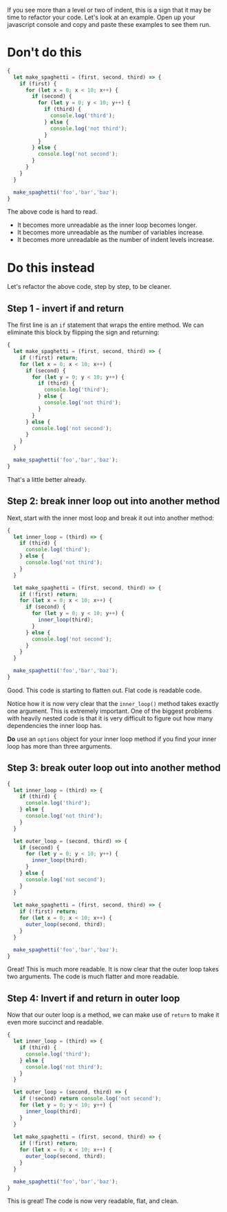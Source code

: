 If you see more than a level or two of indent, this is a sign that it may be time to refactor your code. Let's
look at an example. Open up your javascript console and copy and paste these examples to see them run.

# Don't do this
```js
{
  let make_spaghetti = (first, second, third) => {
    if (first) {
      for (let x = 0; x < 10; x++) {
        if (second) {
          for (let y = 0; y < 10; y++) {
            if (third) {
              console.log('third');
            } else {
              console.log('not third');
            }
          }
        } else {
          console.log('not second');
        }
      }
    }
  }

  make_spaghetti('foo','bar','baz');
}
```

The above code is hard to read.
- It becomes more unreadable as the inner loop becomes longer.
- It becomes more unreadable as the number of variables increase.
- It becomes more unreadable as the number of indent levels increase.

# Do this instead

Let's refactor the above code, step by step, to be cleaner.

## Step 1 - invert if and return
The first line is an `if` statement that wraps the entire method.
We can eliminate this block by flipping the sign and returning:

```js
{
  let make_spaghetti = (first, second, third) => {
    if (!first) return;
    for (let x = 0; x < 10; x++) {
      if (second) {
        for (let y = 0; y < 10; y++) {
          if (third) {
            console.log('third');
          } else {
            console.log('not third');
          }
        }
      } else {
        console.log('not second');
      }
    }
  }

  make_spaghetti('foo','bar','baz');
}
```

That's a little better already.

## Step 2: break inner loop out into another method

Next, start with the inner most loop and break it out into another method:

```js
{
  let inner_loop = (third) => {
    if (third) {
      console.log('third');
    } else {
      console.log('not third');
    }
  }

  let make_spaghetti = (first, second, third) => {
    if (!first) return;
    for (let x = 0; x < 10; x++) {
      if (second) {
        for (let y = 0; y < 10; y++) {
          inner_loop(third);
        }
      } else {
        console.log('not second');
      }
    }
  }

  make_spaghetti('foo','bar','baz');
}
```

Good. This code is starting to flatten out. Flat code is readable code.

Notice how it is now very clear that the `inner_loop()` method takes exactly one argument. This is extremely important. One of the biggest problems with heavily nested code is that it is very difficult to figure out how many dependencies the inner loop has.

**Do** use an `options` object for your inner loop method if you find your inner loop has more than three arguments.

## Step 3: break outer loop out into another method

```js
{
  let inner_loop = (third) => {
    if (third) {
      console.log('third');
    } else {
      console.log('not third');
    }
  }

  let outer_loop = (second, third) => {
    if (second) {
      for (let y = 0; y < 10; y++) {
        inner_loop(third);
      }
    } else {
      console.log('not second');
    }
  }
  
  let make_spaghetti = (first, second, third) => {
    if (!first) return;
    for (let x = 0; x < 10; x++) {
      outer_loop(second, third);
    }
  }

  make_spaghetti('foo','bar','baz');
}
```

Great! This is much more readable. It is now clear that the outer loop takes two arguments. The code is much flatter and more readable.

## Step 4: Invert if and return in outer loop

Now that our outer loop is a method, we can make use of `return` to make it even more succinct and readable.

```js
{
  let inner_loop = (third) => {
    if (third) {
      console.log('third');
    } else {
      console.log('not third');
    }
  }

  let outer_loop = (second, third) => {
    if (!second) return console.log('not second');
    for (let y = 0; y < 10; y++) {
      inner_loop(third);
    }
  }
  
  let make_spaghetti = (first, second, third) => {
    if (!first) return;
    for (let x = 0; x < 10; x++) {
      outer_loop(second, third);
    }
  }

  make_spaghetti('foo','bar','baz');
}
```

This is great! The code is now very readable, flat, and clean.
